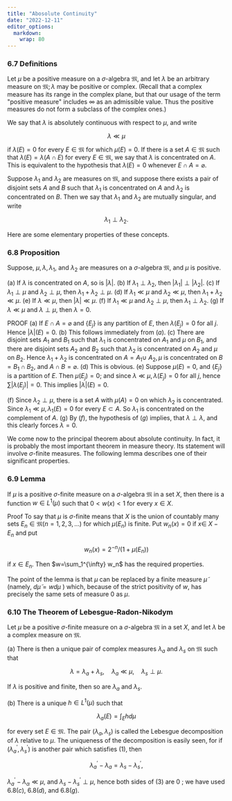 ```yaml
---
title: "Abosolute Continuity"
date: "2022-12-11"
editor_options: 
  markdown: 
    wrap: 80
---
```


### 6.7 Definitions

Let $\mu$ be a positive measure on a $\sigma$-algebra $\mathfrak{M}$, and let
$\lambda$ be an arbitrary measure on $\mathfrak{M} ; \lambda$ may be positive or
complex. (Recall that a complex measure has its range in the complex plane, but
that our usage of the term "positive measure" includes $\infty$ as an admissible
value. Thus the positive measures do not form a subclass of the complex ones.)

We say that $\lambda$ is absolutely continuous with respect to $\mu$, and write

$$
\lambda \ll \mu
$$

if $\lambda(E)=0$ for every $E \in \mathfrak{M}$ for which $\mu(E)=0$. If there
is a set $A \in \mathfrak{M}$ such that $\lambda(E)=\lambda(A \cap E)$ for every
$E \in \mathfrak{M}$, we say that $\lambda$ is concentrated on $A$. This is
equivalent to the hypothesis that $\lambda(E)=0$ whenever
$E \cap A=\varnothing$.

Suppose $\lambda_1$ and $\lambda_2$ are measures on $\mathfrak{M}$, and suppose
there exists a pair of disjoint sets $A$ and $B$ such that $\lambda_1$ is
concentrated on $A$ and $\lambda_2$ is concentrated on $B$. Then we say that
$\lambda_1$ and $\lambda_2$ are mutually singular, and write

$$
\lambda_1 \perp \lambda_2 .
$$

Here are some elementary properties of these concepts.

### 6.8 Proposition

Suppose, $\mu, \lambda, \lambda_1$, and $\lambda_2$ are measures on a
$\sigma$-algebra $\mathfrak{M}$, and $\mu$ is positive.

(a) If $\lambda$ is concentrated on $A$, so is $|\lambda|$.
(b) If $\lambda_1 \perp \lambda_2$, then
    $\left|\lambda_1\right| \perp\left|\lambda_2\right|$.
(c) If $\lambda_1 \perp \mu$ and $\lambda_2 \perp \mu$, then
    $\lambda_1+\lambda_2 \perp \mu$.
(d) If $\lambda_1 \ll \mu$ and $\lambda_2 \ll \mu$, then
    $\lambda_1+\lambda_2 \ll \mu$.
(e) If $\lambda \ll \mu$, then $|\lambda| \ll \mu$.
(f) If $\lambda_1 \ll \mu$ and $\lambda_2 \perp \mu$, then
    $\lambda_1 \perp \lambda_2$.
(g) If $\lambda \ll \mu$ and $\lambda \perp \mu$, then $\lambda=0$.

PROOF (a) If $E \cap A=\varnothing$ and $\left\{E_j\right\}$ is any partition of
$E$, then $\lambda\left(E_j\right)=0$ for all $j$. Hence $|\lambda|(E)=0$. (b)
This follows immediately from $(a)$. (c) There are disjoint sets $A_1$ and $B_1$
such that $\lambda_1$ is concentrated on $A_1$ and $\mu$ on $B_1$, and there are
disjoint sets $A_2$ and $B_2$ such that $\lambda_2$ is concentrated on $A_2$ and
$\mu$ on $B_2$. Hence $\lambda_1+\lambda_2$ is concentrated on $A=A_1 \cup$
$A_2, \mu$ is concentrated on $B=B_1 \cap B_2$, and $A \cap B=\varnothing$. (d)
This is obvious. (e) Suppose $\mu(E)=0$, and $\left\{E_j\right\}$ is a partition
of $E$. Then $\mu\left(E_j\right)=0$; and since
$\lambda \ll \mu, \lambda\left(E_j\right)=0$ for all $j$, hence
$\sum\left|\lambda\left(E_j\right)\right|=0$. This implies $|\lambda|(E)=0$.

(f) Since $\lambda_2 \perp \mu$, there is a set $A$ with $\mu(A)=0$ on which
    $\lambda_2$ is concentrated. Since $\lambda_1 \ll \mu, \lambda_1(E)=0$ for
    every $E \subset A$. So $\lambda_1$ is concentrated on the complement of
    $A$.
(g) By $(f)$, the hypothesis of $(g)$ implies, that $\lambda \perp \lambda$, and
    this clearly forces $\lambda=0$.

We come now to the principal theorem about absolute continuity. In fact, it is
probably the most important theorem in measure theory. Its statement will
involve $\sigma$-finite measures. The following lemma describes one of their
significant properties.

### $6.9$ Lemma

If $\mu$ is a positive $\sigma$-finite measure on a $\sigma$-algebra
$\mathfrak{M}$ in a set $X$, then there is a function $w \in L^1(\mu)$ such that
$0<w(x)<1$ for every $x \in X$.

Proof To say that $\mu$ is $\sigma$-finite means that $X$ is the union of
countably many sets $E_n \in \mathfrak{M}(n=1,2,3, \ldots)$ for which
$\mu\left(E_n\right)$ is finite. Put $w_n(x)=0$ if $x \in$ $X-E_n$ and put

$$
w_n(x)=2^{-n} /\left(1+\mu\left(E_n\right)\right)
$$

if $x \in E_n$. Then $w=\sum_1^{\infty} w_n$ has the required properties.

The point of the lemma is that $\mu$ can be replaced by a finite measure
$\tilde{\mu}$ (namely, $d \tilde{\mu}=w d \mu$ ) which, because of the strict
positivity of $w$, has precisely the same sets of measure 0 as $\mu$.

### 6.10 The Theorem of Lebesgue-Radon-Nikodym

Let $\mu$ be a positive $\sigma$-finite measure on a $\sigma$-algebra
$\mathfrak{M}$ in a set $X$, and let $\lambda$ be a complex measure on
$\mathfrak{M}$.

(a) There is then a unique pair of complex measures $\lambda_a$ and $\lambda_s$
    on $\mathfrak{M}$ such that

$$
\lambda=\lambda_a+\lambda_s, \quad \lambda_a \ll \mu, \quad \lambda_s \perp \mu .
$$

If $\lambda$ is positive and finite, then so are $\lambda_a$ and $\lambda_s$.

(b) There is a unique $h \in L^1(\mu)$ such that

$$
\lambda_a(E)=\int_E h d \mu
$$

for every set $E \in \mathfrak{M}$. The pair $\left(\lambda_a, \lambda_s\right)$
is called the Lebesgue decomposition of $\lambda$ relative to $\mu$. The
uniqueness of the decomposition is easily seen, for if
$\left(\lambda_a^{\prime}, \lambda_s^{\prime}\right)$ is another pair which
satisfies (1), then

$$
\lambda_a^{\prime}-\lambda_a=\lambda_s-\lambda_s^{\prime},
$$

$\lambda_a^{\prime}-\lambda_\alpha \ll \mu$, and
$\lambda_s-\lambda_s^{\prime} \perp \mu$, hence both sides of (3) are 0 ; we
have used $6.8(c)$, $6.8(d)$, and $6.8(g)$.
